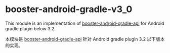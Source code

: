 # booster-android-gradle-v3_0

This module is an implementation of [booster-android-gradle-api](../booster-android-gradle-api) for Android gradle plugin below 3.2.

本模块是 [booster-android-gradle-api](../booster-android-gradle-api) 针对 Android gradle plugin 3.2 以下版本的实现。

